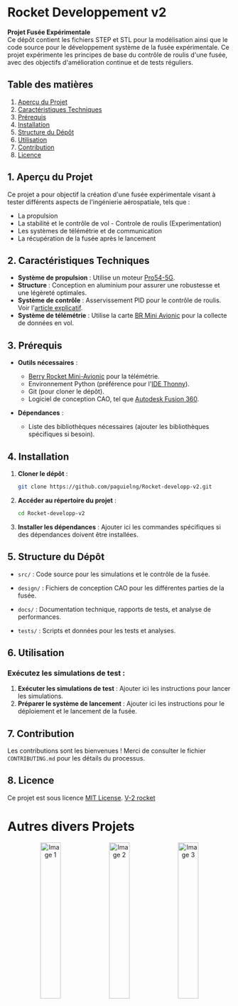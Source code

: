 # Rocket Developpement v2

**Projet Fusée Expérimentale**  
Ce dépôt contient les fichiers STEP et STL pour la modélisation ainsi que le code source pour le développement système de la fusée expérimentale. Ce projet expérimente les principes de base du contrôle de roulis d'une fusée, avec des objectifs d'amélioration continue et de tests réguliers.

## Table des matières
1. [Aperçu du Projet](#1-apercu-du-projet)
2. [Caractéristiques Techniques](#2-caracteristiques-techniques)
3. [Prérequis](#3-prerequis)
4. [Installation](#4-installation)
5. [Structure du Dépôt](#5-structure-du-depot)
6. [Utilisation](#6-utilisation)
7. [Contribution](#7-contribution)
8. [Licence](#8-licence)

## 1. Aperçu du Projet

Ce projet a pour objectif la création d'une fusée expérimentale visant à tester différents aspects de l'ingénierie aérospatiale, tels que :
- La propulsion
- La stabilité et le contrôle de vol - Controle de roulis (Experimentation)
- Les systèmes de télémétrie et de communication
- La récupération de la fusée après le lancement

## 2. Caractéristiques Techniques

- **Système de propulsion** : Utilise un moteur [Pro54-5G](http://logiqueformelle.free.fr/eti-aerospatial/doc/propulseurs_spatial_BARASINGA.pdf).
- **Structure** : Conception en aluminium pour assurer une robustesse et une légèreté optimales.
- **Système de contrôle** : Asservissement PID pour le contrôle de roulis. Voir l'[article explicatif](https://www.firediy.fr/article/asservissement-pid-drone-ch-8).
- **Système de télémétrie** : Utilise la carte [BR Mini Avionic](https://berryrocket.com/wiki/BR_Mini_Avionic) pour la collecte de données en vol.

## 3. Prérequis

- **Outils nécessaires** :
  - [Berry Rocket Mini-Avionic](https://berryrocket.com/wiki/BR_Mini_Avionic)  pour la télémétrie.
  - Environnement Python (préférence pour l'[IDE Thonny](https://thonny.org/)).
  - Git (pour cloner le dépôt).
  - Logiciel de conception CAO, tel que [Autodesk Fusion 360](https://www.autodesk.com/products/fusion-360/overview?term=1-YEAR&tab=subscription&plc=FSN#top).
  
- **Dépendances** :
  - Liste des bibliothèques nécessaires (ajouter les bibliothèques spécifiques si besoin).

## 4. Installation

1. **Cloner le dépôt** :
   ```bash
   git clone https://github.com/paguielng/Rocket-developp-v2.git
2. **Accéder au répertoire du projet** :
   ```bash
   cd Rocket-developp-v2
3. **Installer les dépendances** :
   Ajouter ici les commandes spécifiques si des dépendances doivent être installées.
   
## 5. Structure du Dépôt

- `src/` : Code source pour les simulations et le contrôle de la fusée.
  
- `design/` : Fichiers de conception CAO pour les différentes parties de la fusée.
  
- `docs/` : Documentation technique, rapports de tests, et analyse de performances.
  
- `tests/` : Scripts et données pour les tests et analyses.

## 6. Utilisation

### Exécutez les simulations de test :
1. **Exécuter les simulations de test** : Ajouter ici les instructions pour lancer les simulations.
2. **Préparer le système de lancement** : Ajouter ici les instructions pour le déploiement et le lancement de la fusée.

## 7. Contribution
Les contributions sont les bienvenues ! Merci de consulter le fichier `CONTRIBUTING.md` pour les détails du processus.

## 8. Licence
Ce projet est sous licence [MIT License](https://fr.wikipedia.org/wiki/Licence_MIT). [V-2 rocket](https://upload.wikimedia.org/wikipedia/commons/thumb/2/2c/Aggregat4-Schnitt-engl.jpg/800px-Aggregat4-Schnitt-engl.jpg)

# Autres divers Projets

<div align="center">
  <img src="https://i.imgur.com/wWUDADI.png" width="30%" alt="Image 1" />
  <img src="https://i.imgur.com/Ch5gkQi.png" width="30%" alt="Image 2" />
  <img src="https://i.imgur.com/yoeSnoa.png" width="30%" alt="Image 3" />
</div>
